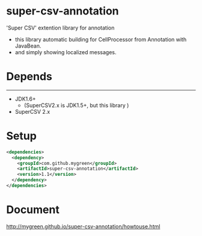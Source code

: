 super-csv-annotation
====================

'Super CSV' extention library for annotation
+ this library automatic building for CellProcessor from Annotation with JavaBean.
+ and simply showing localized messages.

# Depends
------------------------------
+ JDK1.6+
    - (SuperCSV2.x is JDK1.5+, but this library )
+ SuperCSV 2.x

# Setup

```xml
<dependencies>
  <dependency>
    <groupId>com.github.mygreen</groupId>
    <artifactId>super-csv-annotation</artifactId>
    <version>1.1</version>
  </dependency>
</dependencies>
```

# Document
http://mygreen.github.io/super-csv-annotation/howtouse.html
